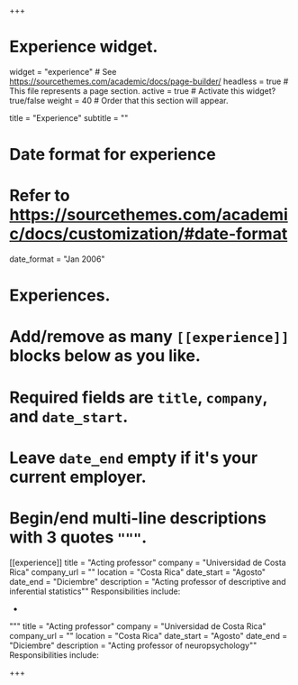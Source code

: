 +++
# Experience widget.
widget = "experience"  # See https://sourcethemes.com/academic/docs/page-builder/
headless = true  # This file represents a page section.
active = true  # Activate this widget? true/false
weight = 40  # Order that this section will appear.

title = "Experience"
subtitle = ""

# Date format for experience
#   Refer to https://sourcethemes.com/academic/docs/customization/#date-format
date_format = "Jan 2006"

# Experiences.
#   Add/remove as many `[[experience]]` blocks below as you like.
#   Required fields are `title`, `company`, and `date_start`.
#   Leave `date_end` empty if it's your current employer.
#   Begin/end multi-line descriptions with 3 quotes `"""`.
[[experience]]
  title = "Acting professor"
  company = "Universidad de Costa Rica"
  company_url = ""
  location = "Costa Rica"
  date_start = "Agosto"
  date_end = "Diciembre"
  description = "Acting professor of descriptive and inferential statistics""
  Responsibilities include:
  
  *
  """
   title = "Acting professor"
  company = "Universidad de Costa Rica"
  company_url = ""
  location = "Costa Rica"
  date_start = "Agosto"
  date_end = "Diciembre"
  description = "Acting professor of neuropsychology""
  Responsibilities include:
  


+++
